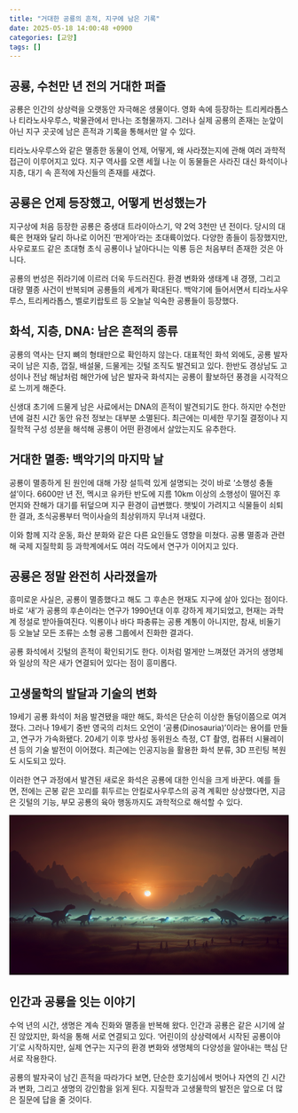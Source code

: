 ```yaml
---
title: "거대한 공룡의 흔적, 지구에 남은 기록"
date: 2025-05-18 14:00:48 +0900
categories: [교양]
tags: []
---
```


## 공룡, 수천만 년 전의 거대한 퍼즐

공룡은 인간의 상상력을 오랫동안 자극해온 생물이다. 영화 속에 등장하는 트리케라톱스나 티라노사우루스, 박물관에서 만나는 조형물까지. 그러나 실제 공룡의 존재는 눈앞이 아닌 지구 곳곳에 남은 흔적과 기록을 통해서만 알 수 있다.

티라노사우루스와 같은 멸종한 동물이 언제, 어떻게, 왜 사라졌는지에 관해 여러 과학적 접근이 이루어지고 있다. 지구 역사를 오랜 세월 나눈 이 동물들은 사라진 대신 화석이나 지층, 대기 속 흔적에 자신들의 존재를 새겼다.

## 공룡은 언제 등장했고, 어떻게 번성했는가

지구상에 처음 등장한 공룡은 중생대 트라이아스기, 약 2억 3천만 년 전이다. 당시의 대륙은 현재와 달리 하나로 이어진 ‘판게아’라는 초대륙이었다. 다양한 종들이 등장했지만, 사우로포드 같은 초대형 초식 공룡이나 날아다니는 익룡 등은 처음부터 존재한 것은 아니다.

공룡의 번성은 쥐라기에 이르러 더욱 두드러진다. 환경 변화와 생태계 내 경쟁, 그리고 대량 멸종 사건이 반복되며 공룡들의 세계가 확대된다. 백악기에 들어서면서 티라노사우루스, 트리케라톱스, 벨로키랍토르 등 오늘날 익숙한 공룡들이 등장했다.

## 화석, 지층, DNA: 남은 흔적의 종류

공룡의 역사는 단지 뼈의 형태만으로 확인하지 않는다. 대표적인 화석 외에도, 공룡 발자국이 남은 지층, 껍질, 배설물, 드물게는 깃털 조직도 발견되고 있다. 한반도 경상남도 고성이나 전남 해남처럼 해안가에 남은 발자국 화석지는 공룡이 활보하던 풍경을 시각적으로 느끼게 해준다.

신생대 초기에 드물게 남은 사료에서는 DNA의 흔적이 발견되기도 한다. 하지만 수천만 년에 걸친 시간 동안 유전 정보는 대부분 소멸된다. 최근에는 미세한 무기질 결정이나 지질학적 구성 성분을 해석해 공룡이 어떤 환경에서 살았는지도 유추한다.

## 거대한 멸종: 백악기의 마지막 날

공룡이 멸종하게 된 원인에 대해 가장 설득력 있게 설명되는 것이 바로 ‘소행성 충돌설’이다. 6600만 년 전, 멕시코 유카탄 반도에 지름 10km 이상의 소행성이 떨어진 후 먼지와 잔해가 대기를 뒤덮으며 지구 환경이 급변했다. 햇빛이 가려지고 식물들이 쇠퇴한 결과, 초식공룡부터 먹이사슬의 최상위까지 무너져 내렸다.

이와 함께 지각 운동, 화산 분화와 같은 다른 요인들도 영향을 미쳤다. 공룡 멸종과 관련해 국제 지질학회 등 과학계에서도 여러 각도에서 연구가 이어지고 있다.

## 공룡은 정말 완전히 사라졌을까

흥미로운 사실은, 공룡이 멸종했다고 해도 그 후손은 현재도 지구에 살아 있다는 점이다. 바로 ‘새’가 공룡의 후손이라는 연구가 1990년대 이후 강하게 제기되었고, 현재는 과학계 정설로 받아들여진다. 익룡이나 바다 파충류는 공룡 계통이 아니지만, 참새, 비둘기 등 오늘날 모든 조류는 소형 공룡 그룹에서 진화한 결과다.

공룡 화석에서 깃털의 흔적이 확인되기도 한다. 이처럼 멀게만 느껴졌던 과거의 생명체와 일상의 작은 새가 연결되어 있다는 점이 흥미롭다.

## 고생물학의 발달과 기술의 변화

19세기 공룡 화석이 처음 발견됐을 때만 해도, 화석은 단순히 이상한 돌덩이쯤으로 여겨졌다. 그러나 19세기 중반 영국의 리처드 오언이 ‘공룡(Dinosauria)’이라는 용어를 만들고, 연구가 가속화됐다. 20세기 이후 방사성 동위원소 측정, CT 촬영, 컴퓨터 시뮬레이션 등의 기술 발전이 이어졌다. 최근에는 인공지능을 활용한 화석 분류, 3D 프린팅 복원도 시도되고 있다.

이러한 연구 과정에서 발견된 새로운 화석은 공룡에 대한 인식을 크게 바꾼다. 예를 들면, 전에는 곤봉 같은 꼬리를 휘두르는 안킬로사우루스의 공격 계획만 상상했다면, 지금은 깃털의 기능, 부모 공룡의 육아 행동까지도 과학적으로 해석할 수 있다.

![척박한 풍경 위, 거대한 공룡 무리가 노을 아래를 지나가는 장면](assets/img/2025-05-18-00ca3b60-1667-4d4d-b315-c7456a51a42f/1747544498609.png)

## 인간과 공룡을 잇는 이야기

수억 년의 시간, 생명은 계속 진화와 멸종을 반복해 왔다. 인간과 공룡은 같은 시기에 살진 않았지만, 화석을 통해 서로 연결되고 있다. ‘어린이의 상상력에서 시작된 공룡이야기’로 시작하지만, 실제 연구는 지구의 환경 변화와 생명체의 다양성을 알아내는 핵심 단서로 작용한다.

공룡의 발자국이 남긴 흔적을 따라가다 보면, 단순한 호기심에서 벗어나 자연의 긴 시간과 변화, 그리고 생명의 강인함을 읽게 된다. 지질학과 고생물학의 발전은 앞으로 더 많은 질문에 답을 줄 것이다.
